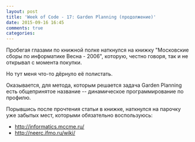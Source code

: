 ```yaml
---
layout: post
title: 'Week of Code - 17: Garden Planning (продолжение)'
date: 2015-09-16 16:45
comments: true
categories: 
---
```

Пробегая глазами по книжной полке наткнулся на книжку "Московские сборы по информатике Весна - 2006", которую, честно говоря, так и не открывал с момента покупки.

Но тут меня что-то дёрнуло её полистать.

Оказывается, для метода, которым решается задача Garden Planning есть общепринятое название -- динамическое программирование по профилю.

Порывшись после прочтения статьи в книжке, наткнулся на парочку уже забытых мест, которыми обязательно воспользуюсь:
  - http://informatics.mccme.ru/
  - http://neerc.ifmo.ru/wiki/